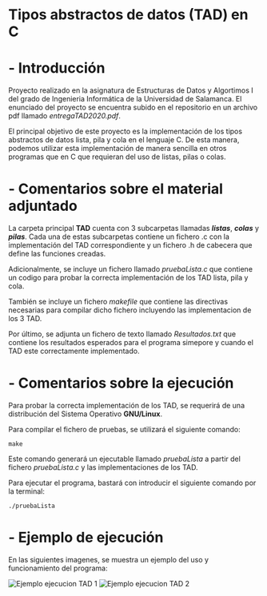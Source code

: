 # Tipos abstractos de datos (TAD) en C

# - Introducción

Proyecto realizado en la asignatura de Estructuras de Datos y Algortimos I del grado de Ingenieria Informática de la Universidad de Salamanca. El enunciado del proyecto se encuentra subido en el repositorio en un archivo pdf llamado *entregaTAD2020.pdf*.  
  
El principal objetivo de este proyecto es la implementación de los tipos abstractos de datos lista, pila y cola en el lenguaje C. De esta manera, podemos utilizar esta implementación de manera sencilla en otros programas que en C que requieran del uso de listas, pilas o colas.

# - Comentarios sobre el material adjuntado

La carpeta principal **TAD** cuenta con 3 subcarpetas llamadas ***listas***, ***colas*** y ***pilas***. Cada una de estas subcarpetas contiene un fichero .c con la implementación del TAD correspondiente y un fichero .h de cabecera que define las funciones creadas.  

Adicionalmente, se incluye un fichero llamado *pruebaLista.c* que contiene un codigo para probar la correcta implementación de los TAD lista, pila y cola.  

También se incluye un fichero *makefile* que contiene las directivas necesarias para compilar dicho fichero incluyendo las implementacion de los 3 TAD.

Por último, se adjunta un fichero de texto llamado *Resultados.txt* que contiene los resultados esperados para el programa simepore y cuando el TAD este correctamente implementado.

# - Comentarios sobre la ejecución

Para probar la correcta implementación de los TAD, se requerirá de una distribución del Sistema Operativo **GNU/Linux**.    

Para compilar el fichero de pruebas, se utilizará el siguiente comando:

```make```

Este comando generará un ejecutable llamado *pruebaLista* a partir del fichero *pruebaLista.c* y las implementaciones de los TAD.

Para ejecutar el programa, bastará con introducir el siguiente comando por la terminal:

```./pruebaLista```

# - Ejemplo de ejecución

En las siguientes imagenes, se muestra un ejemplo del uso y funcionamiento del programa:    

![Ejemplo ejecucion TAD 1](https://github.com/rmelgo/EDA-I-TAD-listas-pilas-colas/assets/145989723/5f527b4a-3d27-4f93-98de-728af93995e1)
![Ejemplo ejecucion TAD 2](https://github.com/rmelgo/EDA-I-TAD-listas-pilas-colas/assets/145989723/6e063a0e-d0cb-4441-b6ab-ef3c8844d967)

